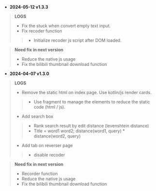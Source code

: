 - **2024-05-12 v1.3.3**
> **LOGS**
>- Fix the stuck when convert empty text input.
>- Fix recoder function
>>- Initialize recoder js script after DOM loaded.

> **Need fix in next version**
>- Reduce the native js usage
>- Fix the bilibili thumbnail download function

- **2024-04-07 v1.3.0**
> **LOGS**
>- Remove the static html on index page. Use kotlin/js render cards.
>>- Use fragment to manage the elements to reduce the static code (html / js).
>- Add search box
>>- Rank search result by edit distance (levenshtein distance)
>>- Title = word1 word2; distance(word1, query) * distance(word2, query)
>- Add tab on reverser page
>>- disable recoder 

> **Need fix in next version**
>- Recorder function
>- Reduce the native js usage
>- Fix the bilibili thumbnail download function